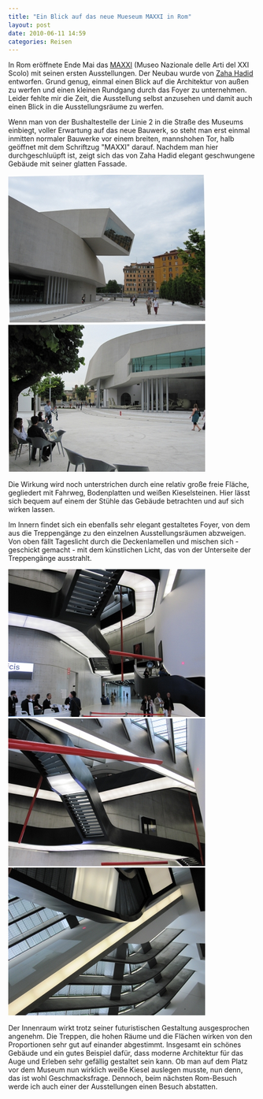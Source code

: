 ```yaml
---
title: "Ein Blick auf das neue Mueseum MAXXI in Rom"
layout: post
date: 2010-06-11 14:59
categories: Reisen
--- 
```


In Rom eröffnete Ende Mai das
[MAXXI](http://www.fondazionemaxxi.it/en/museo_chi_siamo.aspx) (Museo
Nazionale delle Arti del XXI Scolo) mit seinen ersten Ausstellungen. Der
Neubau wurde von [Zaha Hadid](http://www.zaha-hadid.com/) entworfen.
Grund genug, einmal einen Blick auf die Architektur von außen zu werfen
und einen kleinen Rundgang durch das Foyer zu unternehmen. Leider fehlte
mir die Zeit, die Ausstellung selbst anzusehen und damit auch einen
Blick in die Ausstellungsräume zu werfen.

Wenn man von der Bushaltestelle der Linie 2 in die Straße des Museums
einbiegt, voller Erwartung auf das neue Bauwerk, so steht man erst
einmal inmitten normaler Bauwerke vor einem breiten, mannshohen Tor,
halb geöffnet mit dem Schriftzug "MAXXI" darauf. Nachdem man hier
durchgeschluüpft ist, zeigt sich das von Zaha Hadid elegant geschwungene
Gebäude mit seiner glatten Fassade.

![2010-06-11-maxxi1.jpg](/img/2010-06-11-maxxi1.jpg)
![2010-06-11-maxxi2.jpg](/img/2010-06-11-maxxi2.jpg)

Die Wirkung wird noch unterstrichen durch eine relativ große freie
Fläche, gegliedert mit Fahrweg, Bodenplatten und weißen Kieselsteinen.
Hier lässt sich bequem auf einem der Stühle das Gebäude betrachten und
auf sich wirken lassen.

Im Innern findet sich ein ebenfalls sehr elegant gestaltetes Foyer, von
dem aus die Treppengänge zu den einzelnen Ausstellungsräumen abzweigen.
Von oben fällt Tageslicht durch die Deckenlamellen und mischen sich -
geschickt gemacht - mit dem künstlichen Licht, das von der Unterseite
der Treppengänge ausstrahlt.

![2010-06-11-maxxi3.jpg](/img/2010-06-11-maxxi3.jpg)
![2010-06-11-maxxi4.jpg](/img/2010-06-11-maxxi4.jpg)
![2010-06-11-maxxi5.jpg](/img/2010-06-11-maxxi5.jpg)

Der Innenraum wirkt trotz seiner futuristischen Gestaltung ausgesprochen
angenehm. Die Treppen, die hohen Räume und die Flächen wirken von den
Proportionen sehr gut auf einander abgestimmt. Insgesamt ein schönes
Gebäude und ein gutes Beispiel dafür, dass moderne Architektur für das
Auge und Erleben sehr gefällig gestaltet sein kann. Ob man auf dem Platz
vor dem Museum nun wirklich weiße Kiesel auslegen musste, nun denn, das
ist wohl Geschmacksfrage. Dennoch, beim nächsten Rom-Besuch werde ich
auch einer der Ausstellungen einen Besuch abstatten.

